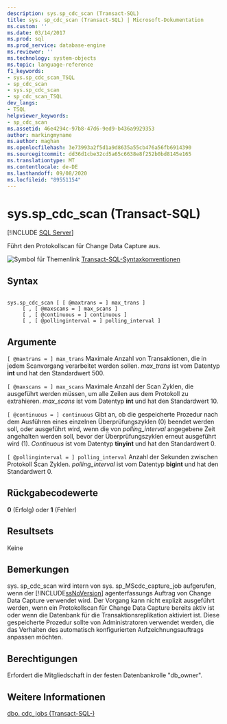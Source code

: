 ```yaml
---
description: sys.sp_cdc_scan (Transact-SQL)
title: sys. sp_cdc_scan (Transact-SQL) | Microsoft-Dokumentation
ms.custom: ''
ms.date: 03/14/2017
ms.prod: sql
ms.prod_service: database-engine
ms.reviewer: ''
ms.technology: system-objects
ms.topic: language-reference
f1_keywords:
- sys.sp_cdc_scan_TSQL
- sp_cdc_scan
- sys.sp_cdc_scan
- sp_cdc_scan_TSQL
dev_langs:
- TSQL
helpviewer_keywords:
- sp_cdc_scan
ms.assetid: 46e4294c-97b8-47d6-9ed9-b436a9929353
author: markingmyname
ms.author: maghan
ms.openlocfilehash: 3e73993a2f5d1a9d8635a55cb476a56fb6914390
ms.sourcegitcommit: dd36d1cbe32cd5a65c6638e8f252b0bd8145e165
ms.translationtype: MT
ms.contentlocale: de-DE
ms.lasthandoff: 09/08/2020
ms.locfileid: "89551154"
---
```

# <a name="syssp_cdc_scan-transact-sql"></a>sys.sp_cdc_scan (Transact-SQL)
[!INCLUDE [SQL Server](../../includes/applies-to-version/sqlserver.md)]

  Führt den Protokollscan für Change Data Capture aus.  
  
 ![Symbol für Themenlink](../../database-engine/configure-windows/media/topic-link.gif "Symbol für Themenlink") [Transact-SQL-Syntaxkonventionen](../../t-sql/language-elements/transact-sql-syntax-conventions-transact-sql.md)  
  
## <a name="syntax"></a>Syntax  
  
```  
  
sys.sp_cdc_scan [ [ @maxtrans = ] max_trans ]   
     [ , [ @maxscans = ] max_scans ]   
     [ , [ @continuous = ] continuous ]   
     [ , [ @pollinginterval = ] polling_interval ]   
```  
  
## <a name="arguments"></a>Argumente  
`[ @maxtrans = ] max_trans` Maximale Anzahl von Transaktionen, die in jedem Scanvorgang verarbeitet werden sollen. *max_trans* ist vom Datentyp **int** und hat den Standardwert 500.  
  
`[ @maxscans = ] max_scans` Maximale Anzahl der Scan Zyklen, die ausgeführt werden müssen, um alle Zeilen aus dem Protokoll zu extrahieren. *max_scans* ist vom Datentyp **int** und hat den Standardwert 10.  
  
`[ @continuous = ] continuous` Gibt an, ob die gespeicherte Prozedur nach dem Ausführen eines einzelnen Überprüfungszyklen (0) beendet werden soll, oder ausgeführt wird, wenn die von *polling_interval* angegebene Zeit angehalten werden soll, bevor der Überprüfungszyklen erneut ausgeführt wird (1). *Continuous* ist vom Datentyp **tinyint** und hat den Standardwert 0.  
  
`[ @pollinginterval = ] polling_interval` Anzahl der Sekunden zwischen Protokoll Scan Zyklen. *polling_interval* ist vom Datentyp **bigint** und hat den Standardwert 0.  
  
## <a name="return-code-values"></a>Rückgabecodewerte  
 **0** (Erfolg) oder **1** (Fehler)  
  
## <a name="result-sets"></a>Resultsets  
 Keine  
  
## <a name="remarks"></a>Bemerkungen  
 sys. sp_cdc_scan wird intern von sys. sp_MScdc_capture_job aufgerufen, wenn der [!INCLUDE[ssNoVersion](../../includes/ssnoversion-md.md)] agenterfassungs Auftrag von Change Data Capture verwendet wird. Der Vorgang kann nicht explizit ausgeführt werden, wenn ein Protokollscan für Change Data Capture bereits aktiv ist oder wenn die Datenbank für die Transaktionsreplikation aktiviert ist. Diese gespeicherte Prozedur sollte von Administratoren verwendet werden, die das Verhalten des automatisch konfigurierten Aufzeichnungsauftrags anpassen möchten.  
  
## <a name="permissions"></a>Berechtigungen  
 Erfordert die Mitgliedschaft in der festen Datenbankrolle "db_owner".  
  
## <a name="see-also"></a>Weitere Informationen  
 [dbo. cdc_jobs &#40;Transact-SQL-&#41;](../../relational-databases/system-tables/dbo-cdc-jobs-transact-sql.md)  
  
  
